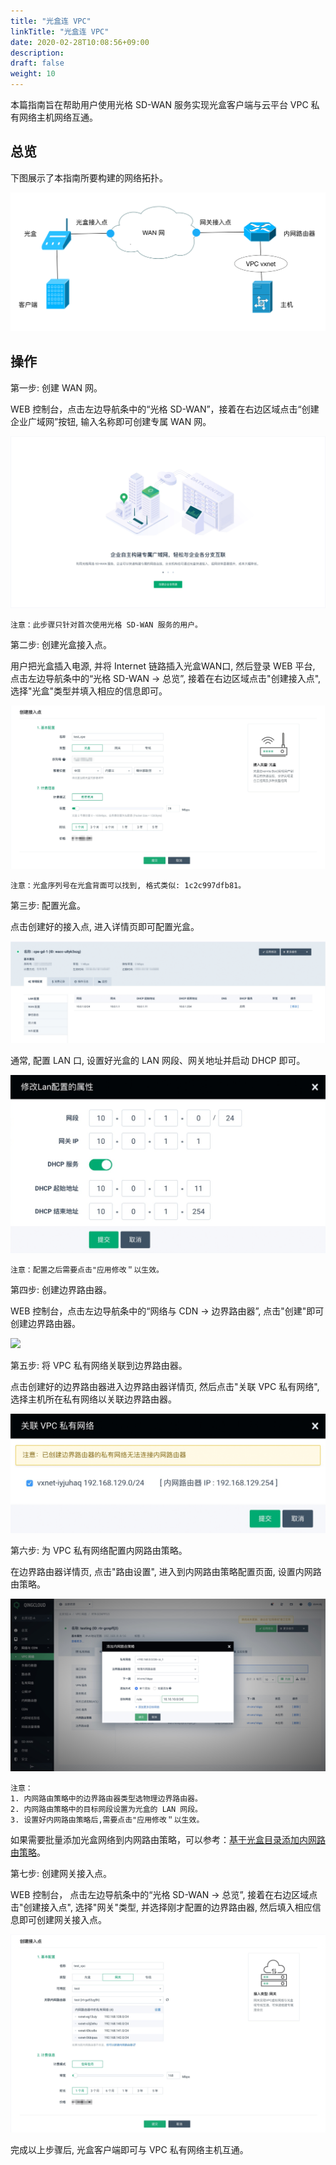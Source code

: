 ```yaml
---
title: "光盒连 VPC"
linkTitle: "光盒连 VPC"
date: 2020-02-28T10:08:56+09:00
description:
draft: false
weight: 10
---
```


本篇指南旨在帮助用户使用光格 SD-WAN 服务实现光盒客户端与云平台 VPC 私有网络主机网络互通。 

## 总览

下图展示了本指南所要构建的网络拓扑。

![](../_images/cpe_connect_vpc_topology.png)

## 操作

第一步: 创建 WAN 网。


WEB 控制台，点击左边导航条中的“光格 SD-WAN”，接着在右边区域点击“创建企业广域网”按钮, 输入名称即可创建专属 WAN 网。

![](../_images/create_wan_net.png)

    注意：此步骤只针对首次使用光格 SD-WAN 服务的用户。

第二步: 创建光盒接入点。


用户把光盒插入电源, 并将 Internet 链路插入光盒WAN口, 然后登录 WEB 平台, 
点击左边导航条中的“光格 SD-WAN -> 总览”, 接着在右边区域点击"创建接入点", 选择"光盒"类型并填入相应的信息即可。

![](../_images/create_wan_cpe.png)

    注意：光盒序列号在光盒背面可以找到, 格式类似: 1c2c997dfb81。

第三步: 配置光盒。


点击创建好的接入点, 进入详情页即可配置光盒。
    
![](../_images/describe_wan_cpe.png)   

通常, 配置 LAN 口, 设置好光盒的 LAN 网段、网关地址并启动 DHCP 即可。 
    
![](../_images/lan_config.png)

    注意：配置之后需要点击"应用修改＂以生效。

第四步: 创建边界路由器。


WEB 控制台，点击左边导航条中的“网络与 CDN -> 边界路由器”, 点击"创建"即可创建边界路由器。

![](../../network/_images/intranet_router.png)

第五步: 将 VPC 私有网络关联到边界路由器。


点击创建好的边界路由器进入边界路由器详情页, 然后点击"关联 VPC 私有网络", 选择主机所在私有网络以关联边界路由器。

![](../_images/intranet_router_vxnet2.png)

第六步: 为 VPC 私有网络配置内网路由策略。


在边界路由器详情页, 点击"路由设置", 进入到内网路由策略配置页面, 设置内网路由策略。

![](../_images/intranet_router_detail_rule.jpg)

    注意：
    1. 内网路由策略中的边界路由器类型选物理边界路由器。
    2. 内网路由策略中的目标网段设置为光盒的 LAN 网段。
    3. 设置好内网路由策略后,需要点击"应用修改＂以生效。

如果需要批量添加光盒网络到内网路由策略，可以参考：[基于光盒目录添加内网路由策略](../cpe_directory/)。

第七步: 创建网关接入点。


WEB 控制台， 点击左边导航条中的“光格 SD-WAN -> 总览”, 接着在右边区域点击"创建接入点", 
选择"网关"类型, 并选择刚才配置的边界路由器, 然后填入相应信息即可创建网关接入点。

![](../_images/create_vpc_wan_access.png)

完成以上步骤后, 光盒客户端即可与 VPC 私有网络主机互通。
